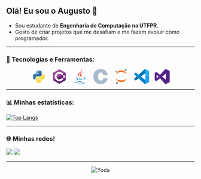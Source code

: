 ## Olá! Eu sou o Augusto 👋

- Sou estudante de **Engenharia de Computação na UTFPR**.
- Gosto de criar projetos que me desafiam e me fazem evoluir como programador.

---

### 🚀 Tecnologias e Ferramentas:
<div style="display: flex; align-items: center; gap: 15px; justify-content: center; flex-wrap: wrap;">
  <img alt="Python" height="40" width="40" src="https://raw.githubusercontent.com/devicons/devicon/master/icons/python/python-original.svg">
  <img alt="C#" height="40" width="40" src="https://raw.githubusercontent.com/devicons/devicon/master/icons/csharp/csharp-original.svg">
  <img alt="Java" height="40" width="40" src="https://raw.githubusercontent.com/devicons/devicon/master/icons/java/java-original.svg">
  <img alt="C" height="40" width="40" src="https://raw.githubusercontent.com/devicons/devicon/master/icons/c/c-original.svg">
  <img alt="Jupyter" height="40" width="40" src="https://raw.githubusercontent.com/devicons/devicon/master/icons/jupyter/jupyter-original.svg">
  <img alt="Visual Studio Code" height="40" width="40" src="https://raw.githubusercontent.com/devicons/devicon/master/icons/vscode/vscode-original.svg">
  <img alt="Visual Studio" height="40" width="40" src="https://raw.githubusercontent.com/devicons/devicon/master/icons/visualstudio/visualstudio-plain.svg">
</div>

---

### 📊 Minhas estatísticas:
[![Top Langs](https://github-readme-stats.vercel.app/api/top-langs/?username=augustoosa&layout=donut)](https://github.com/anuraghazra/github-readme-stats)

---

### 🌐 Minhas redes!
<div>
  <a href="https://https://www.linkedin.com/in/augusto-da-silva-de-sa-641987273/" target="_blank"><img src="https://img.shields.io/badge/-LinkedIn-%230077B5?style=for-the-badge&logo=linkedin&logoColor=white" target="_blank"></a>
  <a href="mailto:augustoosilvaasaa@gmail.com"><img src="https://img.shields.io/badge/-Gmail-D14836?style=for-the-badge&logo=gmail&logoColor=white" target="_blank"></a>
</div>

---

<div align="center">
  <img alt="Yoda" height="80" src="https://cdn.discordapp.com/attachments/795358914917397249/852435089581688872/hi.gif">
</div>
